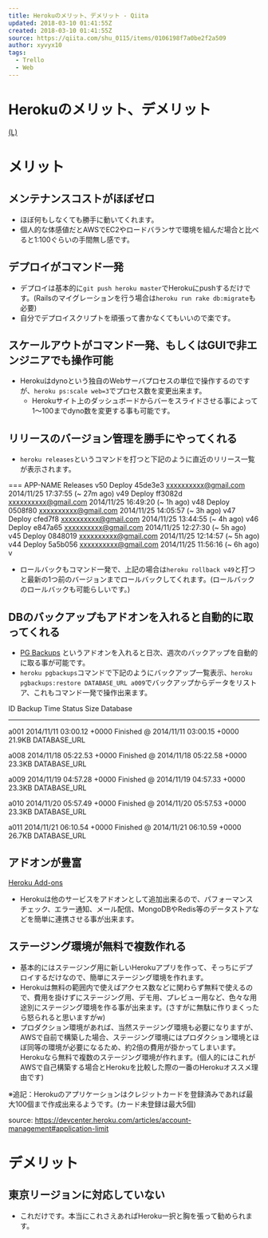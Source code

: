 ```yaml
---
title: Herokuのメリット、デメリット - Qiita
updated: 2018-03-10 01:41:55Z
created: 2018-03-10 01:41:55Z
source: https://qiita.com/shu_0115/items/0106198f7a0be2f2a509
author: xyvyx10
tags:
  - Trello
  - Web
---
```


# Herokuのメリット、デメリット

[(L)](https://qiita.com/tags/Heroku)

# メリット

## メンテナンスコストがほぼゼロ

- ほぼ何もしなくても勝手に動いてくれます。
- 個人的な体感値だとAWSでEC2やロードバランサで環境を組んだ場合と比べると1:100ぐらいの手間無し感です。

## デプロイがコマンド一発

- デプロイは基本的に`git push heroku master`でHerokuにpushするだけです。(Railsのマイグレーションを行う場合は`heroku run rake db:migrate`も必要)
- 自分でデプロイスクリプトを頑張って書かなくてもいいので楽です。

## スケールアウトがコマンド一発、もしくはGUIで非エンジニアでも操作可能

- Herokuはdynoという独自のWebサーバプロセスの単位で操作するのですが、`heroku ps:scale web=3`でプロセス数を変更出来ます。
    - Herokuサイト上のダッシュボードからバーをスライドさせる事によって1〜100までdyno数を変更する事も可能です。

## リリースのバージョン管理を勝手にやってくれる

- `heroku releases`というコマンドを打つと下記のように直近のリリース一覧が表示されます。

=== APP-NAME Releases
v50 Deploy 45de3e3 xxxxxxxxxx@gmail.com 2014/11/25 17:37:55 (~ 27m ago)
v49 Deploy ff3082d xxxxxxxxxx@gmail.com 2014/11/25 16:49:20 (~ 1h ago)
v48 Deploy 0508f80 xxxxxxxxxx@gmail.com 2014/11/25 14:05:57 (~ 3h ago)
v47 Deploy cfed7f8 xxxxxxxxxx@gmail.com 2014/11/25 13:44:55 (~ 4h ago)
v46 Deploy e847a65 xxxxxxxxxx@gmail.com 2014/11/25 12:27:30 (~ 5h ago)
v45 Deploy 0848019 xxxxxxxxxx@gmail.com 2014/11/25 12:14:57 (~ 5h ago)
v44 Deploy 5a5b056 xxxxxxxxxx@gmail.com 2014/11/25 11:56:16 (~ 6h ago)
v

- ロールバックもコマンド一発で、上記の場合は`heroku rollback v49`と打つと最新の1つ前のバージョンまでロールバックしてくれます。(ロールバックのロールバックも可能らしいです。)

## DBのバックアップもアドオンを入れると自動的に取ってくれる

- [PG Backups](https://addons.heroku.com/pgbackups) というアドオンを入れると日次、週次のバックアップを自動的に取る事が可能です。
- `heroku pgbackups`コマンドで下記のようにバックアップ一覧表示、`heroku pgbackups:restore DATABASE_URL a009`でバックアップからデータをリストア、これもコマンド一発で操作出来ます。

ID Backup Time Status Size Database

---- ------------------------- ------------------------------------ ------- ------------

a001 2014/11/11 03:00.12 +0000 Finished @ 2014/11/11 03:00.15 +0000 21.9KB DATABASE_URL

a008 2014/11/18 05:22.53 +0000 Finished @ 2014/11/18 05:22.58 +0000 23.3KB DATABASE_URL

a009 2014/11/19 04:57.28 +0000 Finished @ 2014/11/19 04:57.33 +0000 23.3KB DATABASE_URL

a010 2014/11/20 05:57.49 +0000 Finished @ 2014/11/20 05:57.53 +0000 23.3KB DATABASE_URL

a011 2014/11/21 06:10.54 +0000 Finished @ 2014/11/21 06:10.59 +0000 26.7KB DATABASE_URL

## アドオンが豊富

[Heroku Add-ons](https://addons.heroku.com/)

- Herokuは他のサービスをアドオンとして追加出来るので、パフォーマンスチェック、エラー通知、メール配信、MongoDBやRedis等のデータストアなどを簡単に連携させる事が出来ます。

## ステージング環境が無料で複数作れる

- 基本的にはステージング用に新しいHerokuアプリを作って、そっちにデプロイするだけなので、簡単にステージング環境を作れます。
- Herokuは無料の範囲内で使えばアクセス数などに関わらず無料で使えるので、費用を掛けずにステージング用、デモ用、プレビュー用など、色々な用途別にステージング環境を作る事が出来ます。(さすがに無駄に作りまくったら怒られると思いますがw)
- プロダクション環境があれば、当然ステージング環境も必要になりますが、AWSで自前で構築した場合、ステージング環境にはプロダクション環境とほぼ同等の環境が必要になるため、約2倍の費用が掛かってしまいます。Herokuなら無料で複数のステージング環境が作れます。(個人的にはこれがAWSで自己構築する場合とHerokuを比較した際の一番のHerokuオススメ理由です)

※追記：Herokuのアプリケーションはクレジットカードを登録済みであれば最大100個まで作成出来るようです。(カード未登録は最大5個)

source: https://devcenter.heroku.com/articles/account-management#application-limit

# デメリット

## 東京リージョンに対応していない

- これだけです。本当にこれさえあればHeroku一択と胸を張って勧められます。
